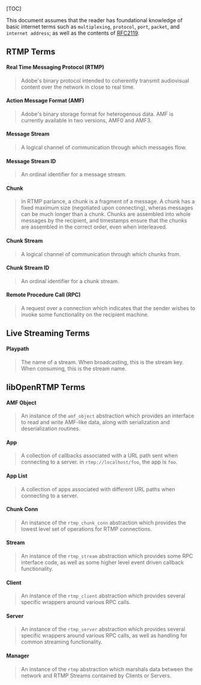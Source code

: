 [TOC]

This document assumes that the reader has foundational knowledge of basic internet terms such as `multiplexing`, `protocol`, `port`, `packet`, and `internet address`; as well as the contents of [RFC2119](https://www.ietf.org/rfc/rfc2119.txt).

## RTMP Terms ##

#### Real Time Messaging Protocol (RTMP) ####
>  Adobe's binary protocol intended to coherently transmit audiovisual content over the network in close to real time.

#### Action Message Format (AMF) ####
>  Adobe's binary storage format for heterogenous data. AMF is currently available in two versions, AMF0 and AMF3.

#### Message Stream ####
>  A logical channel of communication through which messages flow.

#### Message Stream ID ####
>  An ordinal identifier for a message stream.

#### Chunk ####
>  In RTMP parlance, a chunk is a fragment of a message. A chunk has a fixed maximum size (negotiated upon connecting), wheras messages can be much longer than a chunk. Chunks are assembled into whole messages by the recipient, and timestamps ensure that the chunks are assembled in the correct order, even when interleaved.

#### Chunk Stream ####
>  A logical channel of communication through which chunks from.

#### Chunk Stream ID ####
>  An ordinal identifier for a chunk stream.

#### Remote Procedure Call (RPC) ####
>  A request over a connection which indicates that the sender wishes to invoke some functionality on the recipient machine.


## Live Streaming Terms ##

#### Playpath ####
>  The name of a stream. When broadcasting, this is the stream key. When consuming, this is the stream name.


## libOpenRTMP Terms ##

#### AMF Object ####
>  An instance of the `amf_object` abstraction which provides an interface to read and write AMF-like data, along with serialization and deserialization routines.

#### App ####
>  A collection of callbacks associated with a URL path sent when connecting to a server. in `rtmp://localhost/foo`, the app is `foo`.

#### App List ####
>  A collection of apps associated with different URL paths when connecting to a server.

#### Chunk Conn ####
>  An instance of the `rtmp_chunk_conn` abstraction which provides the lowest level set of operations for RTMP connections.

#### Stream ####
>  An instance of the `rtmp_stream` abstraction which provides some RPC interface code, as well as some higher level event driven callback functionality.

#### Client ####
>  An instance of the `rtmp_client` abstraction which provides several specific wrappers around various RPC calls.

#### Server ####
>  An instance of the `rtmp_server` abstraction which provides several specific wrappers around various RPC calls, as well as handling for common streaming functionality.

#### Manager ####
>  An instance of the `rtmp` abstraction which marshals data between the network and RTMP Streams contained by Clients or Servers.



